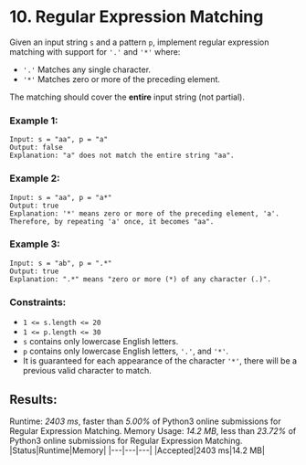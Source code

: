 # 10. Regular Expression Matching

Given an input string `s` and a pattern `p`, implement regular expression matching with support for `'.'` and `'*'` where:
- `'.'` Matches any single character.​​​​
- `'*'` Matches zero or more of the preceding element.

The matching should cover the __entire__ input string (not partial).

 
### __Example 1:__
```
Input: s = "aa", p = "a"
Output: false
Explanation: "a" does not match the entire string "aa".
```

### __Example 2:__
```
Input: s = "aa", p = "a*"
Output: true
Explanation: '*' means zero or more of the preceding element, 'a'. Therefore, by repeating 'a' once, it becomes "aa".
```

### __Example 3:__
```
Input: s = "ab", p = ".*"
Output: true
Explanation: ".*" means "zero or more (*) of any character (.)".
```
 

### __Constraints:__
- `1 <= s.length <= 20`
- `1 <= p.length <= 30`
- `s` contains only lowercase English letters.
- `p` contains only lowercase English letters, `'.'`, and `'*'`.
- It is guaranteed for each appearance of the character `'*'`, there will be a previous valid character to match.


## __Results:__

Runtime: _2403 ms_, faster than _5.00%_ of Python3 online submissions for Regular Expression Matching.
Memory Usage: _14.2 MB_, less than _23.72%_ of Python3 online submissions for Regular Expression Matching.
|Status|Runtime|Memory|
|---|---|---|
|Accepted|2403 ms|14.2 MB|

